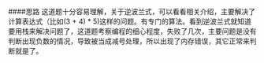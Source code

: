 ####思路
这道题十分容易理解，关于逆波兰式，可以看看相关介绍，主要解决了计算表达式（比如(3 + 4) * 5)这样的问题。有专门的算法。看到逆波兰式就知道要用栈来解决问题了，这道题考察编程的细心程度，失败了几次，主要问题是没有判断出现负数的情况，导致被当成减号处理，所以出现了内存错误，其它正常来判断就是了。
